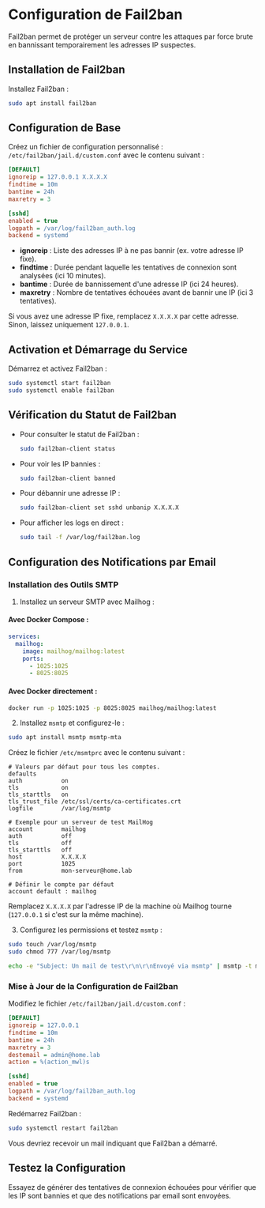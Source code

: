 # Configuration de Fail2ban

Fail2ban permet de protéger un serveur contre les attaques par force brute en bannissant temporairement les adresses IP suspectes.

## Installation de Fail2ban

Installez Fail2ban :

```bash
sudo apt install fail2ban 
```

## Configuration de Base

Créez un fichier de configuration personnalisé : `/etc/fail2ban/jail.d/custom.conf` avec le contenu suivant :

```ini
[DEFAULT]
ignoreip = 127.0.0.1 X.X.X.X
findtime = 10m
bantime = 24h
maxretry = 3

[sshd]
enabled = true
logpath = /var/log/fail2ban_auth.log
backend = systemd
```

- **ignoreip** : Liste des adresses IP à ne pas bannir (ex. votre adresse IP fixe).
- **findtime** : Durée pendant laquelle les tentatives de connexion sont analysées (ici 10 minutes).
- **bantime** : Durée de bannissement d'une adresse IP (ici 24 heures).
- **maxretry** : Nombre de tentatives échouées avant de bannir une IP (ici 3 tentatives).

Si vous avez une adresse IP fixe, remplacez `X.X.X.X` par cette adresse. Sinon, laissez uniquement `127.0.0.1`.

## Activation et Démarrage du Service

Démarrez et activez Fail2ban :

```bash
sudo systemctl start fail2ban
sudo systemctl enable fail2ban
```

## Vérification du Statut de Fail2ban

- Pour consulter le statut de Fail2ban :

  ```bash
  sudo fail2ban-client status
  ```

- Pour voir les IP bannies :

  ```bash
  sudo fail2ban-client banned
  ```

- Pour débannir une adresse IP :

  ```bash
  sudo fail2ban-client set sshd unbanip X.X.X.X
  ```

- Pour afficher les logs en direct :

  ```bash
  sudo tail -f /var/log/fail2ban.log
  ```

## Configuration des Notifications par Email

### Installation des Outils SMTP

1. Installez un serveur SMTP avec Mailhog :

#### Avec Docker Compose :

```yaml
services:
  mailhog:
    image: mailhog/mailhog:latest
    ports:
      - 1025:1025
      - 8025:8025
```

#### Avec Docker directement :

```bash
docker run -p 1025:1025 -p 8025:8025 mailhog/mailhog:latest
```

2. Installez `msmtp` et configurez-le :

```bash
sudo apt install msmtp msmtp-mta
```

Créez le fichier `/etc/msmtprc` avec le contenu suivant :

```plaintext
# Valeurs par défaut pour tous les comptes.
defaults
auth           on
tls            on
tls_starttls   on
tls_trust_file /etc/ssl/certs/ca-certificates.crt
logfile        /var/log/msmtp

# Exemple pour un serveur de test MailHog
account        mailhog
auth           off
tls            off
tls_starttls   off
host           X.X.X.X
port           1025
from           mon-serveur@home.lab

# Définir le compte par défaut
account default : mailhog
```

Remplacez `X.X.X.X` par l'adresse IP de la machine où Mailhog tourne (`127.0.0.1` si c'est sur la même machine).

3. Configurez les permissions et testez `msmtp` :

```bash
sudo touch /var/log/msmtp
sudo chmod 777 /var/log/msmtp

echo -e "Subject: Un mail de test\r\n\r\nEnvoyé via msmtp" | msmtp -t moi@example.com
```

### Mise à Jour de la Configuration de Fail2ban

Modifiez le fichier `/etc/fail2ban/jail.d/custom.conf` :

```ini
[DEFAULT]
ignoreip = 127.0.0.1
findtime = 10m
bantime = 24h
maxretry = 3
destemail = admin@home.lab
action = %(action_mwl)s

[sshd]
enabled = true
logpath = /var/log/fail2ban_auth.log
backend = systemd
```

Redémarrez Fail2ban :

```bash
sudo systemctl restart fail2ban
```

Vous devriez recevoir un mail indiquant que Fail2ban a démarré.

## Testez la Configuration

Essayez de générer des tentatives de connexion échouées pour vérifier que les IP sont bannies et que des notifications par email sont envoyées.
